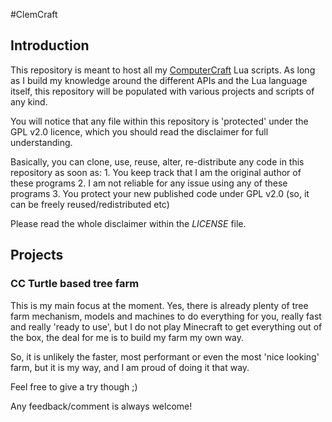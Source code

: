 #ClemCraft

## Introduction

This repository is meant to host all my [ComputerCraft](http://www.computercraft.info/) Lua scripts.
As long as I build my knowledge around the different APIs and the Lua language itself, this repository
will be populated with various projects and scripts of any kind.

You will notice that any file within this repository is 'protected' under the GPL v2.0 licence,
which you should read the disclaimer for full understanding.

Basically, you can clone, use, reuse, alter, re-distribute any code in this repository as soon as:
	1. You keep track that I am the original author of these programs
	2. I am not reliable for any issue using any of these programs
	3. You protect your new published code under GPL v2.0 (so, it can be freely reused/redistributed etc)
	
Please read the whole disclaimer within the *LICENSE* file.

## Projects

### CC Turtle based tree farm

This is my main focus at the moment.
Yes, there is already plenty of tree farm mechanism, models and machines to do everything
for you, really fast and really 'ready to use', but I do not play Minecraft to get everything
out of the box, the deal for me is to build my farm my own way.

So, it is unlikely the faster, most performant or even the most 'nice looking' farm, but it is
my way, and I am proud of doing it that way.

Feel free to give a try though ;)

Any feedback/comment is always welcome!
